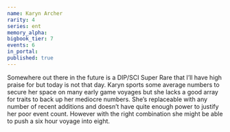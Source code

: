 ```yaml
---
name: Karyn Archer
rarity: 4
series: ent
memory_alpha:
bigbook_tier: 7
events: 6
in_portal:
published: true
---
```


Somewhere out there in the future is a DIP/SCI Super Rare that I’ll have high praise for but today is not that day. Karyn sports some average numbers to secure her space on many early game voyages but she lacks a good array for traits to back up her mediocre numbers. She’s replaceable with any number of recent additions and doesn’t have quite enough power to justify her poor event count. However with the right combination she might be able to push a six hour voyage into eight.
